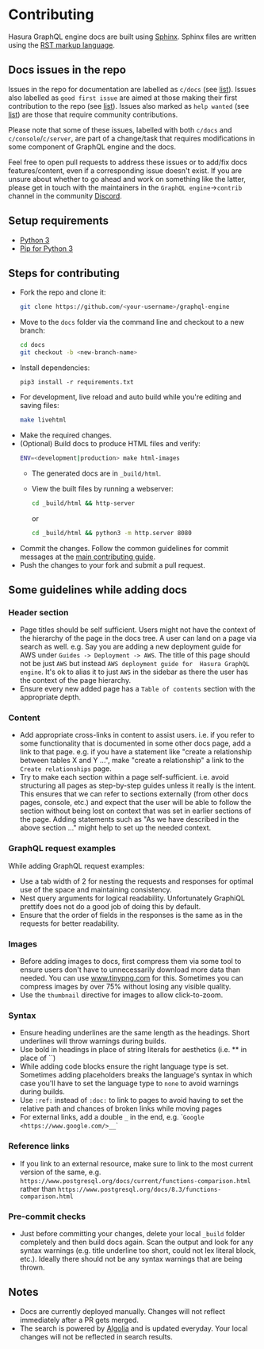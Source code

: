 # Contributing

Hasura GraphQL engine docs are built using [Sphinx](http://www.sphinx-doc.org/en/master/).
Sphinx files are written using the [RST markup language](http://www.sphinx-doc.org/en/master/usage/restructuredtext/basics.html).

## Docs issues in the repo

Issues in the repo for documentation are labelled as `c/docs` 
(see [list](https://github.com/hasura/graphql-engine/issues?utf8=%E2%9C%93&q=is%3Aissue+is%3Aopen++label%3Ac%2Fdocs)). 
Issues also labelled as `good first issue`  are aimed at those making their first contribution to the repo 
(see [list](https://github.com/hasura/graphql-engine/issues?utf8=%E2%9C%93&q=is%3Aissue+is%3Aopen++label%3Ac%2Fdocs+label%3A%22good+first+issue%22)). 
Issues also marked as `help wanted` 
(see [list](https://github.com/hasura/graphql-engine/issues?utf8=%E2%9C%93&q=is%3Aissue+is%3Aopen++label%3Ac%2Fdocs+label%3A%22help+wanted%22)) 
are those that require community contributions.

Please note that some of these issues, labelled with both `c/docs` and `c/console`/`c/server`, are part of a 
change/task that requires modifications in some component of GraphQL engine and the docs.

Feel free to open pull requests to address these issues or to add/fix  docs features/content, even if a 
corresponding issue doesn't exist. If you are unsure about whether to go ahead and work on something like 
the latter, please get in touch with the maintainers in the `GraphQL engine`->`contrib` channel in the 
community [Discord](https://discord.gg/vBPpJkS).

## Setup requirements

- [Python 3](https://www.python.org/downloads/)
- [Pip for Python 3](https://pip.pypa.io/en/stable/installing/)

## Steps for contributing

- Fork the repo and clone it:
  ```bash
  git clone https://github.com/<your-username>/graphql-engine
  ```
- Move to the `docs` folder via the command line and checkout to a new branch:
  ```bash
  cd docs
  git checkout -b <new-branch-name>
  ```
- Install dependencies:
  ```
  pip3 install -r requirements.txt
  ```
- For development, live reload and auto build while you're editing and saving
  files:
  ```bash
  make livehtml
  ```
- Make the required changes.
- (Optional) Build docs to produce HTML files and verify:
    ```bash
    ENV=<development|production> make html-images
    ```
    - The generated docs are in `_build/html`. 
    - View the built files by running a webserver:
        ```bash
        cd _build/html && http-server
        ```
        or

        ```bash
        cd _build/html && python3 -m http.server 8080
        ```        
- Commit the changes. Follow the common guidelines for commit messages at the 
[main contributing guide](../CONTRIBUTING.md#common-guidelines).
- Push the changes to your fork and submit a pull request.

## Some guidelines while adding docs

### Header section
- Page titles should be self sufficient. Users might not have the context of the hierarchy of the page in the 
docs tree. A user can land on a page via search as well. e.g. Say you are adding a new deployment guide for AWS under 
`Guides -> Deployment -> AWS`. The title of this page should not be just `AWS` but instead `AWS deployment guide for 
Hasura GraphQL engine`. It's ok to alias it to just `AWS` in the sidebar as there the user has the context of the 
page hierarchy.
- Ensure every new added page has a ``Table of contents`` section with the appropriate depth.

### Content
- Add appropriate cross-links in content to assist users. i.e. if you refer to some functionality that is documented in 
some other docs page, add a link to that page. e.g. if you have a statement like "create a relationship between tables
X and Y ...", make "create a relationship" a link to the `Create relationships` page.
- Try to make each section within a page self-sufficient. i.e. avoid structuring all pages as step-by-step guides
unless it really is the intent. This ensures that we can refer to sections externally (from other docs pages, console, 
etc.) and expect that the user will be able to follow the section without being lost on context that was set in earlier 
sections of the page. Adding statements such as "As we have described in the above section ..." might help to set up 
the needed context.

### GraphQL request examples
While adding GraphQL request examples:
- Use a tab width of 2 for nesting the requests and responses for optimal use 
of the space and maintaining consistency.
- Nest query arguments for logical readability. Unfortunately GraphiQL prettify does not do a good job of doing this 
by default.
- Ensure that the order of fields in the responses is the same as in the requests for better readability.

### Images
- Before adding images to docs, first compress them via some tool to ensure users don't have to unnecessarily 
download more data than needed. You can use www.tinypng.com for this. Sometimes you can compress images by over 75% 
without losing any visible quality.
- Use the `thumbnail` directive for images to allow click-to-zoom.

### Syntax
- Ensure heading underlines are the same length as the headings. Short underlines will throw warnings during builds.
- Use bold in headings in place of string literals for aesthetics (i.e. ** in place of ``)
- While adding code blocks ensure the right language type is set. Sometimes adding placeholders breaks the language's
syntax in which case you'll have to set the language type to `none` to avoid warnings during builds.
- Use `:ref:` instead of `:doc:` to link to pages to avoid having to set the relative path and chances of broken links
while moving pages
- For external links, add a double `_` in the end, e.g. \``Google <https://www.google.com/>__`\`

### Reference links

- If you link to an external resource, make sure to link to the most current version of the same, e.g. `https://www.postgresql.org/docs/current/functions-comparison.html` rather than `https://www.postgresql.org/docs/8.3/functions-comparison.html`

### Pre-commit checks
- Just before committing your changes, delete your local `_build` folder completely and then build docs again. Scan 
the output and look for any syntax warnings (e.g. title underline too short, could not lex literal block, etc.). 
Ideally there should not be any syntax warnings that are being thrown.

## Notes
- Docs are currently deployed manually. Changes will not reflect immediately after a PR gets merged.
- The search is powered by [Algolia](https://www.algolia.com/) and is updated everyday. Your local changes 
will not be reflected in search results.        
